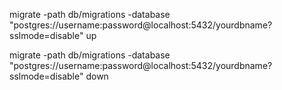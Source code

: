 migrate -path db/migrations -database "postgres://username:password@localhost:5432/yourdbname?sslmode=disable" up

migrate -path db/migrations -database "postgres://username:password@localhost:5432/yourdbname?sslmode=disable" down